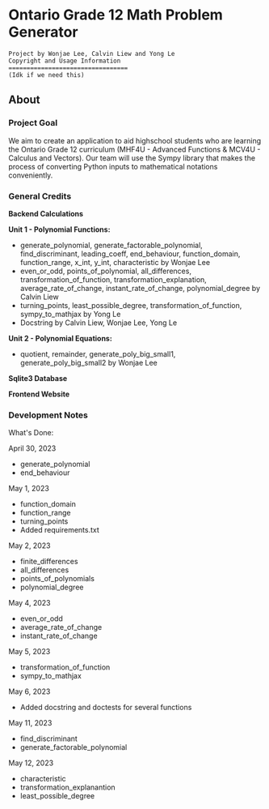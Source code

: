 # Ontario Grade 12 Math Problem Generator #

```
Project by Wonjae Lee, Calvin Liew and Yong Le
Copyright and Usage Information
=================================
(Idk if we need this)

```

## **About** ##

### **Project Goal** ###
  We aim to create an application to aid highschool students who are learning the Ontario Grade 12 curriculum (MHF4U - Advanced Functions & MCV4U - Calculus and Vectors). Our team will use the Sympy library that makes the process of converting Python inputs to mathematical notations conveniently.


### **General Credits** ###

**Backend Calculations**

**Unit 1 - Polynomial Functions:**
* generate_polynomial, generate_factorable_polynomial, find_discriminant, leading_coeff, end_behaviour, function_domain, function_range, x_int, y_int, characteristic by Wonjae Lee
* even_or_odd, points_of_polynomial, all_differences, transformation_of_function, transformation_explanation, average_rate_of_change, instant_rate_of_change, polynomial_degree by Calvin Liew
* turning_points, least_possible_degree, transformation_of_function, sympy_to_mathjax by Yong Le
* Docstring by Calvin Liew, Wonjae Lee, Yong Le

**Unit 2 - Polynomial Equations:**
* quotient, remainder, generate_poly_big_small1, generate_poly_big_small2 by Wonjae Lee

**Sqlite3 Database**

**Frontend Website**


### **Development Notes** ###

What's Done:

April 30, 2023
* generate_polynomial
* end_behaviour

May 1, 2023
* function_domain
* function_range
* turning_points
* Added requirements.txt

May 2, 2023
* finite_differences
* all_differences
* points_of_polynomials
* polynomial_degree

May 4, 2023
* even_or_odd
* average_rate_of_change
* instant_rate_of_change

May 5, 2023
* transformation_of_function
* sympy_to_mathjax

May 6, 2023
* Added docstring and doctests for several functions

May 11, 2023
* find_discriminant
* generate_factorable_polynomial

May 12, 2023
* characteristic
* transformation_explanantion
* least_possible_degree
